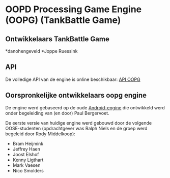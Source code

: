 # OOPD Processing Game Engine (OOPG) (TankBattle Game)

## Ontwikkelaars TankBattle Game
*danohengeveld
*Joppe Ruessink

## API
De volledige API van de engine is online beschikbaar: [API OOPG](http://hanica.github.io/oopg/)

## Oorspronkelijke ontwikkelaars oopg engine
De engine werd gebaseerd op de oude [Android-engine](https://github.com/ddoa/game-api-android) die ontwikkeld werd onder begeleiding van (en door) Paul Bergervoet.

De eerste versie van huidige engine werd gebouwd door de volgende OOSE-studenten (opdrachtgever was Ralph Niels en de groep werd begeleid door Rody Middelkoop):

* Bram Heijmink
* Jeffrey Haen
* Joost Elshof
* Kenny Ligthart
* Mark Vaesen
* Nico Smolders


